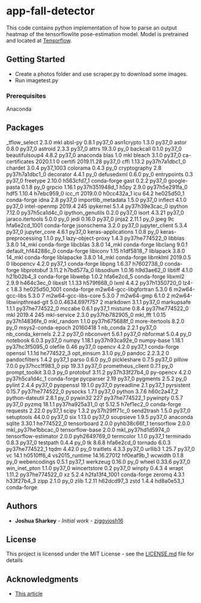 
# app-fall-detector
This code contains python implementation of how to parse an output heatmap of the tensorflowlite pose-estimation model. Model is pretrained and located at [Tensorflow](https://www.tensorflow.org/lite/models/pose_estimation/overview).

## Getting Started

* Create a photos folder and use scraper.py to download some images.
* Run imagetest.py

### Prerequisites
Anaconda 

## Packages

_tflow_select             2.3.0                       mkl
absl-py                   0.8.1                    py37_0
asn1crypto                1.3.0                    py37_0
astor                     0.8.0                    py37_0
astroid                   2.3.3                    py37_0
attrs                     19.3.0                     py_0
backcall                  0.1.0                    py37_0
beautifulsoup4            4.8.2                    py37_0    anaconda
blas                      1.0                         mkl
bleach                    3.1.0                    py37_0
ca-certificates           2020.1.1                      0
certifi                   2019.11.28               py37_0
cffi                      1.13.2           py37h7a1dbc1_0
chardet                   3.0.4                 py37_1003
colorama                  0.4.3                      py_0
cryptography              2.8              py37h7a1dbc1_0
decorator                 4.4.1                      py_0
defusedxml                0.6.0                      py_0
entrypoints               0.3                      py37_0
freetype                  2.10.0               h563cfd7_1    conda-forge
gast                      0.2.2                    py37_0
google-pasta              0.1.8                      py_0
grpcio                    1.16.1           py37h351948d_1
h5py                      2.9.0            py37h5e291fa_0
hdf5                      1.10.4               h7ebc959_0
icc_rt                    2019.0.0             h0cc432a_1
icu                       64.2                 he025d50_1    conda-forge
idna                      2.8                      py37_0
importlib_metadata        1.5.0                    py37_0
inflect                   4.1.0                    py37_0
intel-openmp              2019.4                      245
ipykernel                 5.1.4            py37h39e3cac_0
ipython                   7.12.0           py37h5ca1d4c_0
ipython_genutils          0.2.0                    py37_0
isort                     4.3.21                   py37_0
jaraco.itertools          5.0.0                      py_0
jedi                      0.16.0                   py37_0
jinja2                    2.11.1                     py_0
jpeg                      9c                hfa6e2cd_1001    conda-forge
jsonschema                3.2.0                    py37_0
jupyter_client            5.3.4                    py37_0
jupyter_core              4.6.1                    py37_0
keras-applications        1.0.8                      py_0
keras-preprocessing       1.1.0                      py_1
lazy-object-proxy         1.4.3            py37he774522_0
libblas                   3.8.0                    14_mkl    conda-forge
libcblas                  3.8.0                    14_mkl    conda-forge
libclang                  9.0.1           default_hf44288c_0    conda-forge
libiconv                  1.15                 h1df5818_7
liblapack                 3.8.0                    14_mkl    conda-forge
liblapacke                3.8.0                    14_mkl    conda-forge
libmklml                  2019.0.5                      0
libopencv                 4.2.0                    py37_1    conda-forge
libpng                    1.6.37               h7602738_0    conda-forge
libprotobuf               3.11.2               h7bd577a_0
libsodium                 1.0.16               h9d3ae62_0
libtiff                   4.1.0                h21b02b4_3    conda-forge
libwebp                   1.0.2                hfa6e2cd_5    conda-forge
libxml2                   2.9.9                h464c3ec_0
libxslt                   1.1.33               h579f668_0
lxml                      4.4.2            py37h1350720_0
lz4-c                     1.8.3             he025d50_1001    conda-forge
m2w64-gcc-libgfortran     5.3.0                         6
m2w64-gcc-libs            5.3.0                         7
m2w64-gcc-libs-core       5.3.0                         7
m2w64-gmp                 6.1.0                         2
m2w64-libwinpthread-git   5.0.0.4634.697f757               2
markdown                  3.1.1                    py37_0
markupsafe                1.1.1            py37he774522_0
mccabe                    0.6.1                    py37_1
mistune                   0.8.4            py37he774522_0
mkl                       2019.4                      245
mkl-service               2.3.0            py37hb782905_0
mkl_fft                   1.0.15           py37h14836fe_0
mkl_random                1.1.0            py37h675688f_0
more-itertools            8.2.0                      py_0
msys2-conda-epoch         20160418                      1
nb_conda                  2.2.1                    py37_0
nb_conda_kernels          2.2.2                    py37_0
nbconvert                 5.6.1                    py37_0
nbformat                  5.0.4                      py_0
notebook                  6.0.3                    py37_0
numpy                     1.18.1           py37h93ca92e_0
numpy-base                1.18.1           py37hc3f5095_0
olefile                   0.46                     py37_0
opencv                    4.2.0                    py37_1    conda-forge
openssl                   1.1.1d               he774522_3
opt_einsum                3.1.0                      py_0
pandoc                    2.2.3.2                       0
pandocfilters             1.4.2                    py37_1
parso                     0.6.0                      py_0
pickleshare               0.7.5                    py37_0
pillow                    7.0.0            py37hcc1f983_0
pip                       19.3.1                   py37_0
prometheus_client         0.7.1                      py_0
prompt_toolkit            3.0.3                      py_0
protobuf                  3.11.2           py37h33f27b4_0
py-opencv                 4.2.0            py37h5ca1d4c_1    conda-forge
pycparser                 2.19                     py37_0
pygments                  2.5.2                      py_0
pylint                    2.4.4                    py37_0
pyopenssl                 19.1.0                   py37_0
pyreadline                2.1                      py37_1
pyrsistent                0.15.7           py37he774522_0
pysocks                   1.7.1                    py37_0
python                    3.7.6                h60c2a47_2
python-dateutil           2.8.1                      py_0
pywin32                   227              py37he774522_1
pywinpty                  0.5.7                    py37_0
pyzmq                     18.1.1           py37ha925a31_0
qt                        5.12.5               h7ef1ec2_0    conda-forge
requests                  2.22.0                   py37_1
scipy                     1.3.2            py37h29ff71c_0
send2trash                1.5.0                    py37_0
setuptools                44.0.0                   py37_0
six                       1.13.0                   py37_0
soupsieve                 1.9.5                    py37_0    anaconda
sqlite                    3.30.1               he774522_0
tensorboard               2.0.0              pyhb38c66f_1
tensorflow                2.0.0           mkl_py37he1bbcac_0
tensorflow-base           2.0.0           mkl_py37hd1d5974_0
tensorflow-estimator      2.0.0              pyh2649769_0
termcolor                 1.1.0                    py37_1
terminado                 0.8.3                    py37_0
testpath                  0.4.4                      py_0
tk                        8.6.8                hfa6e2cd_0
tornado                   6.0.3            py37he774522_1
tqdm                      4.42.0                     py_0
traitlets                 4.3.3                    py37_0
urllib3                   1.25.7                   py37_0
vc                        14.1                 h0510ff6_4
vs2015_runtime            14.16.27012          hf0eaf9b_1
wcwidth                   0.1.8                      py_0
webencodings              0.5.1                    py37_1
werkzeug                  0.16.0                     py_0
wheel                     0.33.6                   py37_0
win_inet_pton             1.1.0                    py37_0
wincertstore              0.2                      py37_0
winpty                    0.4.3                         4
wrapt                     1.11.2           py37he774522_0
xz                        5.2.4             h2fa13f4_1001    conda-forge
zeromq                    4.3.1                h33f27b4_3
zipp                      2.1.0                      py_0
zlib                      1.2.11               h62dcd97_3
zstd                      1.4.4                hd8a0e53_1    conda-forge


## Authors

* **Joshua Sharkey** - *Initial work* - [ziggyjosh16](https://github.com/ziggyjosh16)

## License

This project is licensed under the MIT License - see the [LICENSE.md](LICENSE.md) file for details

## Acknowledgments

* [This article](https://medium.com/tensorflow/real-time-human-pose-estimation-in-the-browser-with-tensorflow-js-7dd0bc881cd5)

